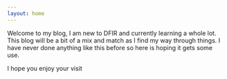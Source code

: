 ```yaml
---
layout: home 
---
```


Welcome to my blog, I am new to DFIR and currently learning a whole lot. This blog will be a bit of a mix and match as I find my way through things. I have never done anything like this before so here is hoping it gets some use. 

I hope you enjoy your visit 

